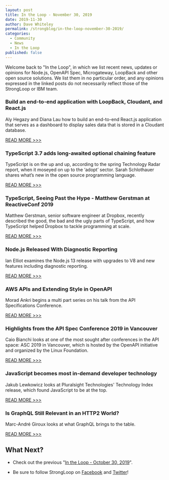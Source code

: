 ```yaml
---
layout: post
title: In the Loop - November 30, 2019
date: 2019-11-30
author: Dave Whiteley
permalink: /strongblog/in-the-loop-november-30-2019/
categories:
  - Community
  - News
  - In the Loop
published: false
---
```


Welcome back to "In the Loop", in which we list recent news, updates or opinions for Node.js, OpenAPI Spec, Microgateway, LoopBack and other open source solutions. We list them in no particular order, and any opinions expressed in the linked posts do not necessarily reflect those of the StrongLoop or IBM team.
<!--more-->

### Build an end-to-end application with LoopBack, Cloudant, and React.js

Aly Hegazy and Diana Lau how to build an end-to-end React.js application that serves as a dashboard to display sales data that is stored in a Cloudant database.

[READ MORE >>>](https://developer.ibm.com/tutorials/end-to-end-nodejs-application-with-loopback-4-cloudant-and-angular/)

### TypeScript 3.7 adds long-awaited optional chaining feature

TypeScript is on the up and up, according to the spring Technology Radar report, when it moseyed on up to the ‘adopt’ sector. Sarah Schlothauer shares what’s new in the open source programming language.

[READ MORE >>>](https://jaxenter.com/typescript-3-7-release-163876.html)

### TypeScript, Seeing Past the Hype - Matthew Gerstman at ReactiveConf 2019 

Matthew Gerstman, senior software engineer at Dropbox, recently described the good, the bad and the ugly parts of TypeScript, and how TypeScript helped Dropbox to tackle programming at scale.

[READ MORE >>>](https://www.infoq.com/news/2019/10/typescript-hype-reactiveconf/)

### Node.js Released With Diagnostic Reporting 

Ian Elliot examines the Node.js 13 release with upgrades to V8 and new features including diagnostic reporting. 

[READ MORE >>>](https://i-programmer.info/news/167-javascript/13206-nodejs-released-with-diagnostic-reporting.html)

### AWS APIs and Extending Style in OpenAPI

Morad Ankri begins a multi part series on his talk from the API Specifications Conference.

[READ MORE >>>](https://www.transposit.com/blog/2019.10.30-aws-apis-and-extending-style-in-openapi/)

### Highlights from the API Spec Conference 2019 in Vancouver

Caio Bianchi looks at one of the most sought after conferences in the API space: ASC 2019 in Vancouver, which is hosted by the OpenAPI initiative and organized by the Linux Foundation.

[READ MORE >>>](https://medium.com/decathlondevelopers/highlights-from-the-api-spec-conference-2019-in-vancouver-e700cbe091cb)

### JavaScript becomes most in-demand developer technology

Jakub Lewkowicz looks at Pluralsight Technologies' Technology Index release, which found JavaScript to be at the top.

[READ MORE >>>](https://sdtimes.com/softwaredev/report-javascript-becomes-most-in-demand-developer-technology/)

### Is GraphQL Still Relevant in an HTTP2 World?

Marc-André Giroux looks at what GraphQL brings to the table.

[READ MORE >>>](https://medium.com/@__xuorig__/is-graphql-still-relevant-in-an-http2-world-64964f207b8)

## What Next?

* Check out the previous "[In the Loop - October 30, 2019](https://strongloop.com/strongblog/in-the-loop-october-30-2019/)".

* Be sure to follow StrongLoop on [Facebook](https://www.facebook.com/strongloop/) and [Twitter](https://twitter.com/StrongLoop)!
